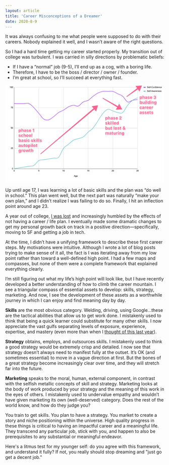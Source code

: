 ```yaml
---
layout: article
title: 'Career Misconceptions of a Dreamer'
date: 2020-8-9
---
```


It was always confusing to me what people were supposed to do with their careers. Nobody explained it well, and I wasn’t aware of the right questions.

So I had a hard time getting my career started properly. My transition out of college was turbulent. I was carried in silly directions by problematic beliefs:
- If I have a “normal” job (9-5), I’ll end up as a cog, with a boring life.
- Therefore, I have to be the boss / director / owner / founder.
- I’m great at school, so I’ll succeed at everything fast.

![](/img/confidence-awareness.png#L)

Up until age 17, I was learning a lot of basic skills and the plan was “do well in school.” This plan went well, but the next part was naturally “make your own plan,” and I didn’t realize I was failing to do so. Finally, I hit an inflection point around age 23.

A year out of college, [I was lost](https://andytrattner.com/fulfillment-meaning.html) and increasingly humbled by the effects of not having a career / life plan. I eventually made some dramatic changes to get my personal growth back on track in a positive direction&mdash;specifically, moving to SF and getting a job in tech.

At the time, I didn’t have a unifying framework to describe these first career steps. My motivations were intuitive. Although I wrote a lot of blog posts trying to make sense of it all, the fact is I was iterating away from my low point rather than toward a well-defined high point. I had a few maps and compasses, but none of them were a complete framework that explained everything clearly.

I’m still figuring out what my life’s high point will look like, but I have recently developed a better understanding of how to climb the career mountain. I see a triangular compass of essential assets to develop: skills, strategy, marketing. And now, I see the development of these assets as a worthwhile journey in which I can enjoy and find meaning day by day.

**Skills** are the most obvious category. Welding, driving, using Google...these are the tactical abilities that allow us to get work done. I mistakenly used to think that being a quick learner could substitute for many other skills. I now appreciate the vast gulfs separating levels of exposure, experience, expertise, and mastery (even more than when I [thought of this last year](https://andytrattner.com/college-advice.html#:~:text=Exposure)).

**Strategy** obtains, employs, and outsources skills. I mistakenly used to think a good strategy would be extremely crisp and detailed. I now see that strategy doesn’t always need to manifest fully at the outset. It’s OK (and sometimes essential) to move in a vague direction at first. But the bones of a great strategy become increasingly clear over time, and they will stretch far into the future.

**Marketing** speaks to the moral, human, external component, in contrast with the selfish metallic concepts of skill and strategy. Marketing looks at the body of work produced by your strategy and the meaning of this work in the eyes of others. I mistakenly used to undervalue empathy and wouldn’t have given marketing its own (well-deserved) category. Does the rest of the world know, and how do they judge you?

You train to get skills. You plan to have a strategy. You market to create a story and niche positioning within the universe. High quality progress in these things is critical to having an impactful career and a meaningful life. They transcend any particular job, stick with you, and happen to also be prerequisites to any substantial or meaningful endeavor.

Here's a litmus test for my younger self: do you agree with this framework, and understand it fully? If not, you really should stop dreaming and "just go get a decent job."
